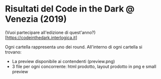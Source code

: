 # Risultati del Code in the Dark @ Venezia (2019)

(Vuoi partecipare all'edizione di quest'anno?)[https://codeinthedark.interlogica.it]

Ogni cartella rappresenta uno dei round. All'interno di ogni cartella si trovano:

- La preview disponibile ai contendenti (preview.png)
- 3 file per ogni concorrente: html prodotto, layout prodotto in png e small preview


